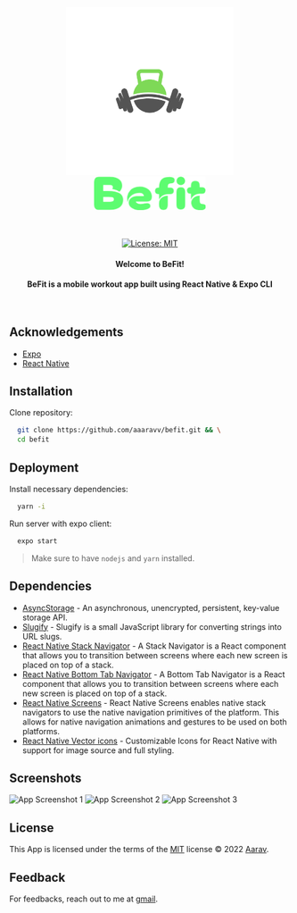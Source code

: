 <div align="center">
<img src="./app/assets/icon.png" alt="logo" width="300" height="300">
<div>
<img src="./app/assets/logo.png" alt="logo" width="200" height="60">
</div>

<br/>
<br/>

[![License: MIT](https://img.shields.io/badge/License-MIT-yellow.svg)](https://opensource.org/licenses/MIT)

#### Welcome to BeFit!

#### BeFit is a mobile workout app built using React Native &amp; Expo CLI

</div>

</br>

## Acknowledgements

-   [Expo](https://docs.expo.dev/)
-   [React Native](https://reactnative.dev/docs/getting-started)

## Installation

Clone repository:

```bash
  git clone https://github.com/aaaravv/befit.git && \
  cd befit
```

## Deployment

Install necessary dependencies:

```bash
  yarn -i
```

Run server with expo client:

```bash
  expo start
```

> Make sure to have `nodejs` and `yarn` installed.

## Dependencies

-   [AsyncStorage](https://docs.expo.dev/versions/v45.0.0/sdk/async-storage/) - An asynchronous, unencrypted, persistent, key-value storage API.
-   [Slugify](https://www.npmjs.com/package/slugify) - Slugify is a small JavaScript library for converting strings into URL slugs.
-   [React Native Stack Navigator](https://reactnavigation.org/docs/stack-navigator/) - A Stack Navigator is a React component that allows you to transition between screens where each new screen is placed on top of a stack.
-   [React Native Bottom Tab Navigator](https://reactnavigation.org/docs/bottom-tab-navigator/) - A Bottom Tab Navigator is a React component that allows you to transition between screens where each new screen is placed on top of a stack.
-   [React Native Screens](https://reactnavigation.org/docs/react-native-screens/) - React Native Screens enables native stack navigators to use the native navigation primitives of the platform. This allows for native navigation animations and gestures to be used on both platforms.
-   [React Native Vector icons](https://www.npmjs.com/package/react-native-vector-icons) - Customizable Icons for React Native with support for image source and full styling.

## Screenshots

![App Screenshot 1](https://drive.google.com/file/d/1KtvnIPlmugLrH3h2K1H3nzgWisGR4P2c/view?usp=share_link)
![App Screenshot 2](https://drive.google.com/file/d/1Q-4PYGDX_YU1kQoGFAXmDAFn_gAYPq8P/view?usp=share_link)
![App Screenshot 3](https://drive.google.com/file/d/1b_wOox-TUjZEmtO4n8dCGCiqboYuHEKr/view?usp=share_link)

## License

This App is licensed under the terms of the [MIT](https://choosealicense.com/licenses/mit/) license &copy; 2022 [Aarav](https://github.com/aaaravv).

## Feedback

For feedbacks, reach out to me at [gmail](mailto:aaravmishra619@gmail.com).
